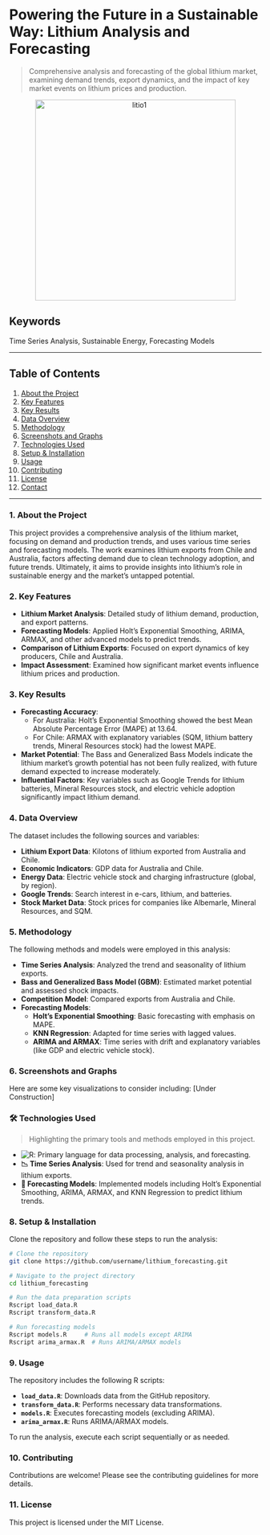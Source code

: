 # Powering the Future in a Sustainable Way: Lithium Analysis and Forecasting

> Comprehensive analysis and forecasting of the global lithium market, examining demand trends, export dynamics, and the impact of key market events on lithium prices and production.

<p align="center">
<img src="https://github.com/alecruces/lithium_forecasting./assets/67338986/27f62b48-c5d0-4249-8773-fe1897fd3735" alt="litio1" style="width:400px;height:auto;"/>
</p>

## Keywords
Time Series Analysis, Sustainable Energy, Forecasting Models

---

## Table of Contents

1. [About the Project](#about-the-project)
2. [Key Features](#key-features)
3. [Key Results](#key-results)
4. [Data Overview](#data-overview)
5. [Methodology](#methodology)
6. [Screenshots and Graphs](#screenshots-and-graphs)
7. [Technologies Used](#technologies-used)
8. [Setup & Installation](#setup--installation)
9. [Usage](#usage)
10. [Contributing](#contributing)
11. [License](#license)
12. [Contact](#contact)

---

### 1. About the Project

This project provides a comprehensive analysis of the lithium market, focusing on demand and production trends, and uses various time series and forecasting models. The work examines lithium exports from Chile and Australia, factors affecting demand due to clean technology adoption, and future trends. Ultimately, it aims to provide insights into lithium’s role in sustainable energy and the market’s untapped potential.

### 2. Key Features

- **Lithium Market Analysis**: Detailed study of lithium demand, production, and export patterns.
- **Forecasting Models**: Applied Holt’s Exponential Smoothing, ARIMA, ARMAX, and other advanced models to predict trends.
- **Comparison of Lithium Exports**: Focused on export dynamics of key producers, Chile and Australia.
- **Impact Assessment**: Examined how significant market events influence lithium prices and production.

### 3. Key Results

- **Forecasting Accuracy**:
  - For Australia: Holt’s Exponential Smoothing showed the best Mean Absolute Percentage Error (MAPE) at 13.64.
  - For Chile: ARMAX with explanatory variables (SQM, lithium battery trends, Mineral Resources stock) had the lowest MAPE.
- **Market Potential**: The Bass and Generalized Bass Models indicate the lithium market’s growth potential has not been fully realized, with future demand expected to increase moderately.
- **Influential Factors**: Key variables such as Google Trends for lithium batteries, Mineral Resources stock, and electric vehicle adoption significantly impact lithium demand.

### 4. Data Overview

The dataset includes the following sources and variables:
- **Lithium Export Data**: Kilotons of lithium exported from Australia and Chile.
- **Economic Indicators**: GDP data for Australia and Chile.
- **Energy Data**: Electric vehicle stock and charging infrastructure (global, by region).
- **Google Trends**: Search interest in e-cars, lithium, and batteries.
- **Stock Market Data**: Stock prices for companies like Albemarle, Mineral Resources, and SQM.

### 5. Methodology

The following methods and models were employed in this analysis:

- **Time Series Analysis**: Analyzed the trend and seasonality of lithium exports.
- **Bass and Generalized Bass Model (GBM)**: Estimated market potential and assessed shock impacts.
- **Competition Model**: Compared exports from Australia and Chile.
- **Forecasting Models**:
  - **Holt’s Exponential Smoothing**: Basic forecasting with emphasis on MAPE.
  - **KNN Regression**: Adapted for time series with lagged values.
  - **ARIMA and ARMAX**: Time series with drift and explanatory variables (like GDP and electric vehicle stock).

### 6. Screenshots and Graphs

Here are some key visualizations to consider including:
[Under Construction]

### 🛠️ Technologies Used

> Highlighting the primary tools and methods employed in this project.

- ![R](https://img.shields.io/badge/R-276DC3?style=for-the-badge&logo=r&logoColor=white): Primary language for data processing, analysis, and forecasting.
- **📉 Time Series Analysis**: Used for trend and seasonality analysis in lithium exports.
- **🔮 Forecasting Models**: Implemented models including Holt’s Exponential Smoothing, ARIMA, ARMAX, and KNN Regression to predict lithium trends.

### 8. Setup & Installation

Clone the repository and follow these steps to run the analysis:

```bash
# Clone the repository
git clone https://github.com/username/lithium_forecasting.git

# Navigate to the project directory
cd lithium_forecasting

# Run the data preparation scripts
Rscript load_data.R
Rscript transform_data.R

# Run forecasting models
Rscript models.R     # Runs all models except ARIMA
Rscript arima_armax.R  # Runs ARIMA/ARMAX models
```
### 9. Usage

The repository includes the following R scripts:

- **`load_data.R`**: Downloads data from the GitHub repository.
- **`transform_data.R`**: Performs necessary data transformations.
- **`models.R`**: Executes forecasting models (excluding ARIMA).
- **`arima_armax.R`**: Runs ARIMA/ARMAX models.

To run the analysis, execute each script sequentially or as needed.

### 10. Contributing

Contributions are welcome! Please see the contributing guidelines for more details.

### 11. License

This project is licensed under the MIT License.


